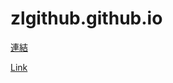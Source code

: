 # zlgithub.github.io
[連結](https://zlgithub.github.io/html-githubpage "https://zlgithub.github.io/html-githubpage")  

[Link](https://zlgithub.github.io/html-githubpage "https://zlgithub.github.io/html-githubpage")
